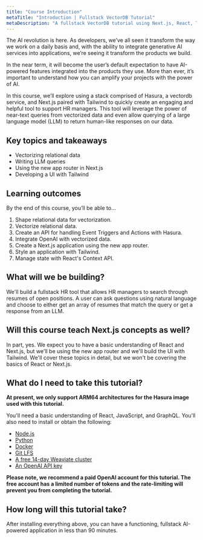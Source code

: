 ```yaml
---
title: "Course Introduction"
metaTitle: "Introduction | Fullstack VectorDB Tutorial"
metaDescription: "A fullstack VectorDB tutorial using Next.js, React, TypeScript, and Hasura"
---
```


The AI revolution is here. As developers, we’ve all seen it transform the way we work on a daily basis and, with the
ability to integrate generative AI services into applications, we’re seeing it transform the products we build.

In the near term, it will become the user’s default expectation to have AI-powered features integrated into the products
they use. More than ever, it’s important to understand how you can amplify your projects with the power of AI.

In this course, we’ll explore using a stack comprised of Hasura, a vectordb service, and Next.js paired with Tailwind to
quickly create an engaging and helpful tool to support HR managers. This tool will leverage the power of near-text
queries from vectorized data and even allow querying of a large language model (LLM) to return human-like responses on
our data.

## Key topics and takeaways

- Vectorizing relational data
- Writing LLM queries
- Using the new app router in Next.js
- Developing a UI with Tailwind

## Learning outcomes

By the end of this course, you’ll be able to…

1. Shape relational data for vectorization.
2. Vectorize relational data.
3. Create an API for handling Event Triggers and Actions with Hasura.
4. Integrate OpenAI with vectorized data.
5. Create a Next.js application using the new app router.
6. Style an application with Tailwind.
7. Manage state with React's Context API.

## What will we be building?

We'll build a fullstack HR tool that allows HR managers to search through resumes of open positions. A user can ask
questions using natural language and choose to either get an array of resumes that match the query or get a response
from an LLM.

<!-- TODO: Screenshot / GIF -->

## Will this course teach Next.js concepts as well?

In part, yes. We expect you to have a basic understanding of React and Next.js, but we'll be using the new app router
and we'll build the UI with Tailwind. We'll cover these topics in detail, but we won't be covering the basics of React
or Next.js.

## What do I need to take this tutorial?

**At present, we only support ARM64 architectures for the Hasura image used with this tutorial.**

You'll need a basic understanding of React, JavaScript, and GraphQL. You'll also need to install or obtain the
following:

- [Node.js](https://nodejs.org/en/download/)
- [Python](https://www.python.org/downloads/)
- [Docker](https://docs.docker.com/get-docker/)
- [Git LFS](https://git-lfs.github.com/)
- [A free 14-day Weaviate cluster](https://console.weaviate.cloud/)
- [An OpenAI API key](https://beta.openai.com/)

**Please note, we recommend a paid OpenAI account for this tutorial. The free account has a limited number of tokens and
the rate-limiting will prevent you from completing the tutorial.**

## How long will this tutorial take?

After installing everything above, you can have a functioning, fullstack AI-powered application in less than 90 minutes.
